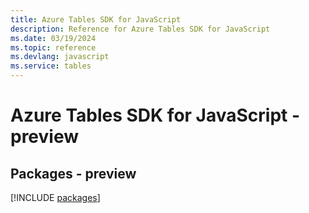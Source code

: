 ```yaml
---
title: Azure Tables SDK for JavaScript
description: Reference for Azure Tables SDK for JavaScript
ms.date: 03/19/2024
ms.topic: reference
ms.devlang: javascript
ms.service: tables
---
```

# Azure Tables SDK for JavaScript - preview
## Packages - preview
[!INCLUDE [packages](tables-index.md)]
